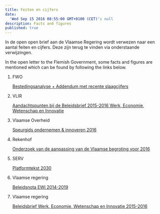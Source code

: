 ```yaml
---
title: Feiten en cijfers
date:
  'Wed Sep 15 2016 08:55:00 GMT+0100 (CET)': null
description: Facts and figures
published: true
---
```

In de open open brief aan de Vlaamse Regering wordt verwezen naar een aantal feiten en cijfers. Deze zijn terug te vinden via onderstaande verwijzingen.

In the open letter to the Flemish Government, some facts and figures are mentioned which can be found by following the links below.


1. FWO
	
    [Bestedingsanalyse + Addendum met recente slaagcijfers](http://www.fwo.be/media/585452/bestedingsanalyse_2005-2015.pdf)

2. VLIR

	[Aandachtspunten bij de Beleidsbrief 2015-2016 Werk, Economie, Wetenschap en Innovatie](http://www.vlir.be/media/docs/Onderzoeksbeleid/VLIR%20nota%20BeleidsbriefWI%2020151216.pdf)

3. Vlaamse Overheid

	[Speurgids ondernemen & innoveren 2016](http://www.vlaanderen.be/nl/publicaties/detail/speurgids-2016)

4. Rekenhof

	[Onderzoek van de aanpassing van de Vlaamse begroting voor 2016](https://www.ccrek.be/Docs/2016_18_AanpassingVlaamseBegroting2016.pdf)

5. SERV

	[Platformtekst 2030](http://www.ewi-vlaanderen.be/sites/default/files/serv_20160208_platformtekst2030_doc.pdf)

6. Vlaamse regering

	[Beleidsnota EWI 2014-2019](http://www.ewi-vlaanderen.be/sites/default/files/bestanden/Beleidsnota_2014_2019_Werk_Economie_Wetenschap_Innovatie.pdf)

7. Vlaamse regering

	[Beleidsbrief Werk, Economie, Wetenschap en Innovatie 2015-2016](http://docs.vlaamsparlement.be/docs/stukken/2015-2016/g515-1.pdf)
